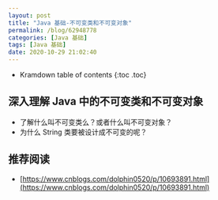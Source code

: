 ```yaml
---
layout: post
title: "Java 基础-不可变类和不可变对象"
permalink: /blog/62948778
categories: [Java 基础]
tags: [Java 基础]
date: 2020-10-29 21:02:40
---
```


* Kramdown table of contents
{:toc .toc}
## 深入理解 Java 中的不可变类和不可变对象

- 了解什么叫不可变类么？或者什么叫不可变对象？
- 为什么 String 类要被设计成不可变的呢？

## 推荐阅读

- [https://www.cnblogs.com/dolphin0520/p/10693891.html](https://www.cnblogs.com/dolphin0520/p/10693891.html)
